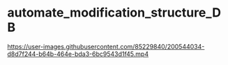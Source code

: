 # automate_modification_structure_DB
https://user-images.githubusercontent.com/85229840/200544034-d8d7f244-b64b-464e-bda3-6bc9543d1f45.mp4

